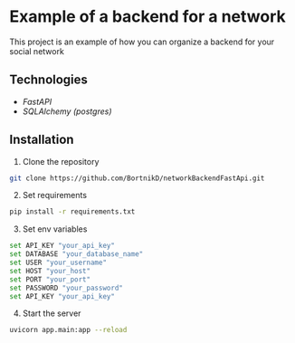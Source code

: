 # Example of a backend for a network
This project is an example of how you can organize a backend for your social network

## Technologies
- _FastAPI_
- _SQLAlchemy (postgres)_


## Installation 
1. Clone the repository
```bash
git clone https://github.com/BortnikD/networkBackendFastApi.git
```

2. Set requirements
```bash
pip install -r requirements.txt
```

3. Set env variables
```bash
set API_KEY "your_api_key"
set DATABASE "your_database_name"
set USER "your_username"
set HOST "your_host"
set PORT "your_port"
set PASSWORD "your_password"
set API_KEY "your_api_key"
```

4. Start the server
```bash
uvicorn app.main:app --reload
```